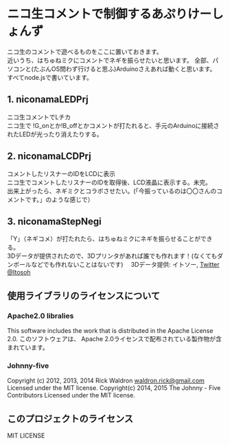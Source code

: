 # ニコ生コメントで制御するあぷりけーしょんず
ニコ生のコメントで遊べるものをここに置いておきます。  
近いうち、はちゅねミクにコメントでネギを振らせたいと思います。
全部、パソコンと(たぶんOS問わず行けると思ふ)Arduinoさえあれば動くと思います。
すべてnode.jsで書いています。

## 1. niconamaLEDPrj 
ニコ生コメントでLチカ  
ニコ生で !G_onとか!B_offとかコメントが打たれると、手元のArduinoに接続されたLEDが光ったり消えたりする。

## 2. niconamaLCDPrj 
コメントしたリスナーのIDをLCDに表示  
ニコ生でコメントしたリスナーのIDを取得後、LCD液晶に表示する。未完。  
出来上がったら、ネギミクとコラボさせたい。(「今振っているのは〇〇さんのコメントです。」のような感じで）

## 3. niconamaStepNegi 
「Y」（ネギコメ）が打たれたら、はちゅねミクにネギを振らせることができる。  
3Dデータが提供されたので、3Dプリンタがあれば誰でも作れます！(なくてもダンボールなどでも作れないことはないです)　
3Dデータ提供: イトソー, [Twitter @Itosoh](https://twitter.com/itosoh)


## 使用ライブラリのライセンスについて
### Apache2.0 libralies
This software includes the work that is distributed in the Apache License 2.0.
このソフトウェアは、 Apache 2.0ライセンスで配布されている製作物が含まれています。

### Johnny-five
Copyright (c) 2012, 2013, 2014 Rick Waldron waldron.rick@gmail.com Licensed under the MIT license. 
Copyright(c) 2014, 2015 The Johnny - Five Contributors Licensed under the MIT license.

## このプロジェクトのライセンス
MIT LICENSE
